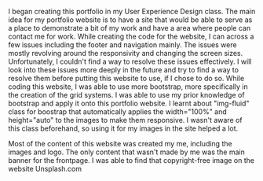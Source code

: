 I began creating this portfolio in my User Experience Design class. The main idea for my portfolio website is to have a site that would be able to serve as a place to demonstrate a bit of my work and have a area where people can contact me for work. While creating the code for the website, I can across a few issues including the footer and navigation mainly. The issues were mostly revolving around the responsivity and changing the screen sizes. Unfortunately, I couldn't find a way to resolve these issues effectively. I will look into these issues more deeply in the future and try to find a way to resolve them before putting this website to use, if I chose to do so.
While coding this website, I was able to use more bootstrap, more specifically in the creation of the grid systems. I was able to use my prior knowledge of bootstrap and apply it onto this portfolio website. I learnt about "img-fluid" class for boostrap that automatically applies the width="100%" and height="auto" to the images to make them responsive. I wasn't aware of this class beforehand, so using it for my images in the site helped a lot.

Most of the content of this website was created my me, including the images and logo. The only content that wasn't made by me was the main banner for the frontpage. I was able to find that copyright-free image on the website Unsplash.com